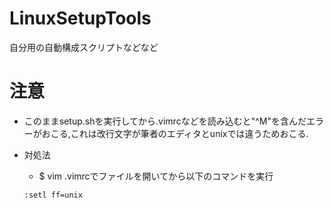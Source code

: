 # LinuxSetupTools
自分用の自動構成スクリプトなどなど

# 注意
- このままsetup.shを実行してから.vimrcなどを読み込むと"^M"を含んだエラーがおこる,これは改行文字が筆者のエディタとunixでは違うためおこる.

- 対処法  
    - $ vim .vimrcでファイルを開いてから以下のコマンドを実行
    ```vim script
    :setl ff=unix
    ```